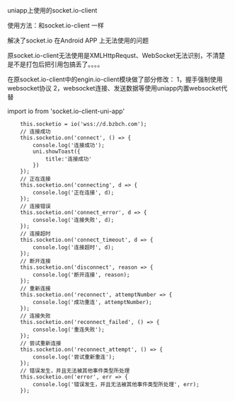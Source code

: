uniapp上使用的socket.io-client

使用方法：和socket.io-client 一样

解决了socket.io 在Android APP 上无法使用的问题

原socket.io-client无法使用是XMLHttpRequst、WebSocket无法识别，不清楚是不是打包后把引用包搞丢了。。。。

在原socket.io-client中的engin.io-client模块做了部分修改：
1，握手强制使用websocket协议
2，websocket连接、发送数据等使用uniapp内置websocket代替

import io from 'socket.io-client-uni-app'


		this.socketio = io('wss://d.bzbch.com');
		// 连接成功
		this.socketio.on('connect', () => {
			console.log('连接成功');
			uni.showToast({
				title:'连接成功'
			})
		});
		// 正在连接
		this.socketio.on('connecting', d => {
			console.log('正在连接', d);
		});
		// 连接错误
		this.socketio.on('connect_error', d => {
			console.log('连接失败', d);
		});
		// 连接超时
		this.socketio.on('connect_timeout', d => {
			console.log('连接超时', d);
		});
		// 断开连接
		this.socketio.on('disconnect', reason => {
			console.log('断开连接', reason);
		});
		// 重新连接
		this.socketio.on('reconnect', attemptNumber => {
			console.log('成功重连', attemptNumber);
		});
		// 连接失败
		this.socketio.on('reconnect_failed', () => {
			console.log('重连失败');
		});
		// 尝试重新连接
		this.socketio.on('reconnect_attempt', () => {
			console.log('尝试重新重连');
		});
		// 错误发生，并且无法被其他事件类型所处理
		this.socketio.on('error', err => {
			console.log('错误发生，并且无法被其他事件类型所处理', err);
		});
